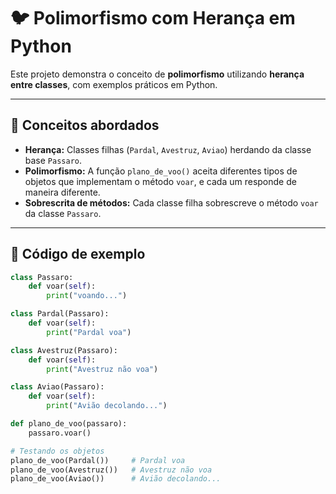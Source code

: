 # 🐦 Polimorfismo com Herança em Python

Este projeto demonstra o conceito de **polimorfismo** utilizando **herança entre classes**, com exemplos práticos em Python.

---

## 📌 Conceitos abordados

- **Herança:** Classes filhas (`Pardal`, `Avestruz`, `Aviao`) herdando da classe base `Passaro`.
- **Polimorfismo:** A função `plano_de_voo()` aceita diferentes tipos de objetos que implementam o método `voar`, e cada um responde de maneira diferente.
- **Sobrescrita de métodos:** Cada classe filha sobrescreve o método `voar` da classe `Passaro`.

---

## 📄 Código de exemplo

```python
class Passaro:
    def voar(self):
        print("voando...")

class Pardal(Passaro):
    def voar(self):
        print("Pardal voa")

class Avestruz(Passaro):
    def voar(self):
        print("Avestruz não voa")

class Aviao(Passaro):
    def voar(self):
        print("Avião decolando...")

def plano_de_voo(passaro):
    passaro.voar()

# Testando os objetos
plano_de_voo(Pardal())     # Pardal voa
plano_de_voo(Avestruz())   # Avestruz não voa
plano_de_voo(Aviao())      # Avião decolando...
